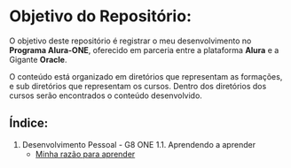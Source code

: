 # Objetivo do Repositório:

O objetivo deste repositório é registrar o meu desenvolvimento no **Programa Alura-ONE**, oferecido em parceria entre a plataforma **Alura** e a Gigante **Oracle**.

O conteúdo está organizado em diretórios que representam as formações, e sub diretórios que representam os cursos. Dentro dos diretórios dos cursos serão encontrados o conteúdo desenvolvido.

## Índice:

1. Desenvolvimento Pessoal - G8 ONE
  1.1. Aprendendo a aprender
    - [Minha razão para aprender](/desenvolvimento-pessoal-g8-one/aprender-a-aprender/rasao-para-aprender.md)